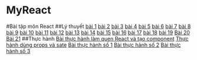 # MyReact
#Bài tập môn React
##Lý thuyết
[bài 1](https://codepen.io/nguyenngocxuanquynh/pen/zYabGEq)
[bài 2](https://codepen.io/nguyenngocxuanquynh/pen/wvXOaPQ)
[bài 3](https://codepen.io/nguyenngocxuanquynh/pen/ExRMjQg)
[bài 4](https://codepen.io/nguyenngocxuanquynh/pen/abKMOQJ)
[bài 5](https://codepen.io/nguyenngocxuanquynh/pen/qBKvdLP)
[bài 6](https://codepen.io/nguyenngocxuanquynh/pen/gOKEpZQ)
[bài 7](https://codepen.io/nguyenngocxuanquynh/pen/poKYJYJ)
[bài 8](https://codepen.io/nguyenngocxuanquynh/pen/abKMvby)
[bài 9](https://codepen.io/nguyenngocxuanquynh/pen/vYrKmmQ)
[bài 10](https://codepen.io/nguyenngocxuanquynh/pen/JjZKJEV)
[bài 11](https://codepen.io/nguyenngocxuanquynh/pen/mdKWvOR)
[bài 12](https://codepen.io/nguyenngocxuanquynh/pen/qBKrgRE)
[bài 13](https://codepen.io/nguyenngocxuanquynh/pen/zYaZXYP)
[bài 14](https://codepen.io/nguyenngocxuanquynh/pen/xxzdqYa)
[bài 15](https://codepen.io/nguyenngocxuanquynh/pen/KKemmzo)
[bài 16](https://codepen.io/nguyenngocxuanquynh/pen/WNyXLOa)
[bài 17](https://codepen.io/nguyenngocxuanquynh/pen/VwdrqRr)
[bài 18](https://codepen.io/nguyenngocxuanquynh/pen/ZERqMxQ)
[bài 19](https://codepen.io/nguyenngocxuanquynh/pen/abKXjEK)
[Bài 20](https://codepen.io/nguyenngocxuanquynh/pen/mdKvjKb)
[Bài 21](https://codepen.io/nguyenngocxuanquynh/pen/GRGzBGR)
##Thực hành
[Bài thực hành làm quen React và tạo component](https://codesandbox.io/s/old-cdn-lvgorj?file=/src/App.js)
[Thực hành dùng props và sate](https://codepen.io/nguyenngocxuanquynh/pen/poKGZQW)
[Bài thực hành số 1](https://codesandbox.io/s/pensive-dan-ucnhjp?file=/src/index.js)
[Bài thực hành số 2](https://codepen.io/nguyenngocxuanquynh/pen/VwdRvrq)
[Bài thực hành số 3](https://codepen.io/nguyenngocxuanquynh/pen/VwdRvQg)

